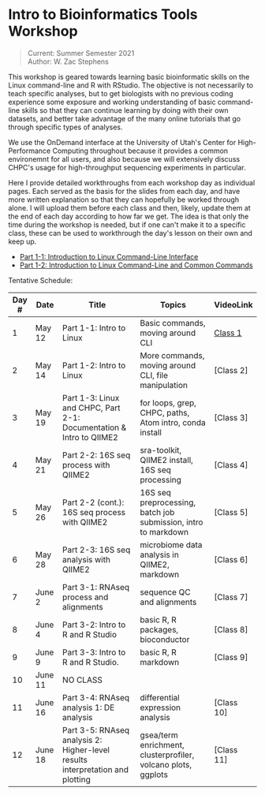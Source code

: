 # Intro to Bioinformatics Tools Workshop
> Current: Summer Semester 2021 \
> Author: W. Zac Stephens

This workshop is geared towards learning basic bioinformatic skills on the Linux command-line and R with RStudio. The objective is not necessarily to teach specific analyses, but to get biologists with no previous coding experience some exposure and working understanding of basic command-line skills so that they can continue learning by doing with their own datasets, and better take advantage of the many online tutorials that go through specific types of analyses.

We use the OnDemand interface at the University of Utah's Center for High-Performance Computing throughout because it provides a common environemnt for all users, and also because we will extensively discuss CHPC's usage for high-throughput sequencing experiments in particular.

Here I provide detailed workthroughs from each workshop day as individual pages. Each served as the basis for the slides from each day, and have more written explanation so that they can hopefully be worked through alone. I will upload them before each class and then, likely, update them at the end of each day according to how far we get. The idea is that only the time during the workshop is needed, but if one can't make it to a specific class, these can be used to workthrough the day's lesson on their own and keep up.

- [Part 1-1: Introduction to Linux Command-Line Interface](https://github.com/wzacs1/BioinfWorkshop/blob/master/Workthroughs/Part1-1_IntroToLinuxCLI.md)
- [Part 1-2: Introduction to Linux Command-Line and Common Commands](https://github.com/wzacs1/BioinfWorkshop/blob/master/Workthroughs/Part1-2_IntroToLinux.md)

Tentative Schedule:

Day #  |  Date  | Title  | Topics | VideoLink
------ | ------ | ------ | ----- | -----
1 | May 12 | Part 1-1: Intro to Linux | Basic commands, moving around CLI |  [Class 1 ]( https://www.youtube.com/playlist?list=PL_Pe_9PaIEBN-MDiucIgx4sR1NLbneDDE)
2 | May 14 | Part 1-2: Intro to Linux | More commands, moving around CLI, file manipulation | [Class 2]
3 | May 19 | Part 1-3: Linux and CHPC, Part 2-1: Documentation & Intro to QIIME2 |  for loops, grep, CHPC, paths, Atom intro, conda install | [Class 3]
4 | May 21 | Part 2-2: 16S seq process with QIIME2 | sra-toolkit, QIIME2 install, 16S seq processing | [Class 4]
5 | May 26 | Part 2-2 (cont.): 16S seq process with QIIME2 | 16S seq preprocessing, batch job submission, intro to markdown | [Class 5]
6 | May 28 | Part 2-3: 16S seq analysis with QIIME2 | microbiome data analysis in QIIME2, markdown | [Class 6]
7 | June 2 | Part 3-1: RNAseq process and alignments | sequence QC and alignments | [Class 7]
8 | June 4 | Part 3-2: Intro to R and R Studio | basic R, R packages, bioconductor | [Class 8]
9 | June 9 | Part 3-3: Intro to R and R Studio. | basic R, R markdown | [Class 9]
10 | June 11 | NO CLASS |
11 | June 16 | Part 3-4: RNAseq analysis 1: DE analysis | differential expression analysis | [Class 10]
12 | June 18 | Part 3-5: RNAseq analysis 2: Higher-level results interpretation and plotting | gsea/term enrichment, clusterprofiler, volcano plots, ggplots | [Class 11]
